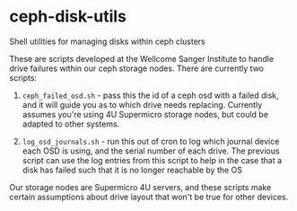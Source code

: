 # ceph-disk-utils
Shell utilities for managing disks within ceph clusters

These are scripts developed at the Wellcome Sanger Institute to handle
drive failures within our ceph storage nodes. There are currently two scripts:

1. `ceph_failed_osd.sh` - pass this the id of a ceph osd with a failed
disk, and it will guide you as to which drive needs
replacing. Currently assumes you're using 4U Supermicro storage nodes,
but could be adapted to other systems.

2. `log_osd_journals.sh` - run this out of cron to log which journal
device each OSD is using, and the serial number of each drive. The
previous script can use the log entries from this script to help in
the case that a disk has failed such that it is no longer reachable by
the OS

Our storage nodes are Supermicro 4U servers, and these scripts make
certain assumptions about drive layout that won't be true for other
devices.
